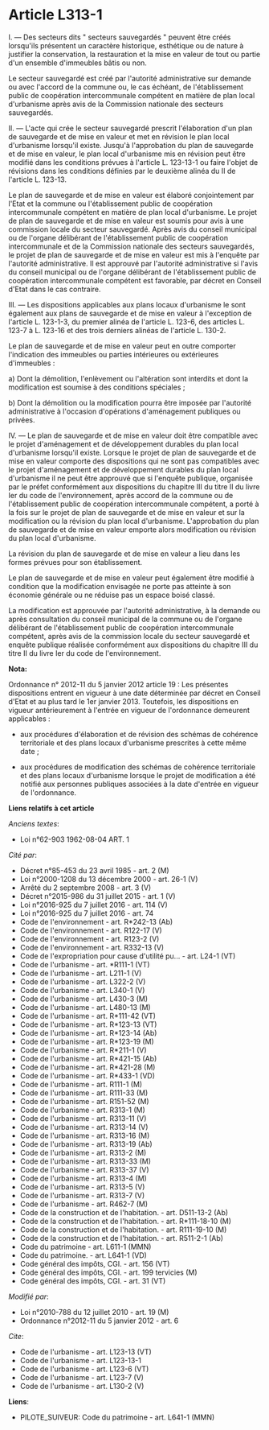# Article L313-1

I. ― Des secteurs dits " secteurs sauvegardés " peuvent être créés lorsqu'ils présentent un caractère historique, esthétique
ou de nature à justifier la conservation, la restauration et la mise en valeur de tout ou partie d'un ensemble d'immeubles
bâtis ou non. 

Le secteur sauvegardé est créé par l'autorité administrative sur demande ou avec l'accord de la commune ou, le cas échéant,
de l'établissement public de coopération intercommunale compétent en matière de plan local d'urbanisme après avis de la
Commission nationale des secteurs sauvegardés. 

II. ― L'acte qui crée le secteur sauvegardé prescrit l'élaboration d'un plan de sauvegarde et de mise en valeur et met en
révision le plan local d'urbanisme lorsqu'il existe. Jusqu'à l'approbation du plan de sauvegarde et de mise en valeur, le
plan local d'urbanisme mis en révision peut être modifié dans les conditions prévues à l'article L. 123-13-1 ou faire l'objet
de révisions dans les conditions définies par le deuxième alinéa du II de l'article L. 123-13. 

Le plan de sauvegarde et de mise en valeur est élaboré conjointement par l'Etat et la commune ou l'établissement public de
coopération intercommunale compétent en matière de plan local d'urbanisme. Le projet de plan de sauvegarde et de mise en
valeur est soumis pour avis à une commission locale du secteur sauvegardé. Après avis du conseil municipal ou de l'organe
délibérant de l'établissement public de coopération intercommunale et de la Commission nationale des secteurs sauvegardés, le
projet de plan de sauvegarde et de mise en valeur est mis à l'enquête par l'autorité administrative. Il est approuvé par
l'autorité administrative si l'avis du conseil municipal ou de l'organe délibérant de l'établissement public de coopération
intercommunale compétent est favorable, par décret en Conseil d'Etat dans le cas contraire. 

III. ― Les dispositions applicables aux plans locaux d'urbanisme le sont également aux plans de sauvegarde et de mise en
valeur à l'exception de l'article L. 123-1-3, du premier alinéa de l'article L. 123-6, des articles L. 123-7 à L. 123-16 et
des trois derniers alinéas de l'article L. 130-2. 

Le plan de sauvegarde et de mise en valeur peut en outre comporter l'indication des immeubles ou parties intérieures ou
extérieures d'immeubles : 

a) Dont la démolition, l'enlèvement ou l'altération sont interdits et dont la modification est soumise à des conditions
spéciales ; 

b) Dont la démolition ou la modification pourra être imposée par l'autorité administrative à l'occasion d'opérations
d'aménagement publiques ou privées. 

IV. ― Le plan de sauvegarde et de mise en valeur doit être compatible avec le projet d'aménagement et de développement
durables du plan local d'urbanisme lorsqu'il existe. Lorsque le projet de plan de sauvegarde et de mise en valeur comporte
des dispositions qui ne sont pas compatibles avec le projet d'aménagement et de développement durables du plan local
d'urbanisme il ne peut être approuvé que si l'enquête publique, organisée par le préfet conformément aux dispositions du
chapitre III du titre II du livre Ier du code de l'environnement, après accord de la commune ou de l'établissement public de
coopération intercommunale compétent, a porté à la fois sur le projet de plan de sauvegarde et de mise en valeur et sur la
modification ou la révision du plan local d'urbanisme. L'approbation du plan de sauvegarde et de mise en valeur emporte alors
modification ou révision du plan local d'urbanisme. 

La révision du plan de sauvegarde et de mise en valeur a lieu dans les formes prévues pour son établissement. 

Le plan de sauvegarde et de mise en valeur peut également être modifié à condition que la modification envisagée ne porte pas
atteinte à son économie générale ou ne réduise pas un espace boisé classé. 

La modification est approuvée par l'autorité administrative, à la demande ou après consultation du conseil municipal de la
commune ou de l'organe délibérant de l'établissement public de coopération intercommunale compétent, après avis de la
commission locale du secteur sauvegardé et enquête publique réalisée conformément aux dispositions du chapitre III du titre
II du livre Ier du code de l'environnement.

**Nota:**

Ordonnance n° 2012-11 du 5 janvier 2012 article 19 : Les présentes dispositions entrent en vigueur à une date déterminée par
décret en Conseil d'Etat et au plus tard le 1er janvier 2013. Toutefois, les dispositions en vigueur antérieurement à
l'entrée en vigueur de l'ordonnance demeurent applicables :

- aux procédures d'élaboration et de révision des schémas de cohérence territoriale et des plans locaux d'urbanisme
prescrites à cette même date ;

- aux procédures de modification des schémas de cohérence territoriale et des plans locaux d'urbanisme lorsque le projet de
modification a été notifié aux personnes publiques associées à la date d'entrée en vigueur de l'ordonnance.

**Liens relatifs à cet article**

_Anciens textes_:

  - Loi n°62-903 1962-08-04 ART. 1

_Cité par_:

  - Décret n°85-453 du 23 avril 1985 - art. 2 (M)
  - Loi n°2000-1208 du 13 décembre 2000 - art. 26-1 (V)
  - Arrêté du 2 septembre 2008 - art. 3 (V)
  - Décret n°2015-986 du 31 juillet 2015 - art. 1 (V)
  - Loi n°2016-925 du 7 juillet 2016 - art. 114 (V)
  - Loi n°2016-925 du 7 juillet 2016 - art. 74
  - Code de l'environnement - art. R*242-13 (Ab)
  - Code de l'environnement - art. R122-17 (V)
  - Code de l'environnement - art. R123-2 (V)
  - Code de l'environnement - art. R332-13 (V)
  - Code de l'expropriation pour cause d'utilité pu... - art. L24-1 (VT)
  - Code de l'urbanisme - art. *R111-1 (VT)
  - Code de l'urbanisme - art. L211-1 (V)
  - Code de l'urbanisme - art. L322-2 (V)
  - Code de l'urbanisme - art. L340-1 (V)
  - Code de l'urbanisme - art. L430-3 (M)
  - Code de l'urbanisme - art. L480-13 (M)
  - Code de l'urbanisme - art. R*111-42 (VT)
  - Code de l'urbanisme - art. R*123-13 (VT)
  - Code de l'urbanisme - art. R*123-14 (Ab)
  - Code de l'urbanisme - art. R*123-19 (M)
  - Code de l'urbanisme - art. R*211-1 (V)
  - Code de l'urbanisme - art. R*421-15 (Ab)
  - Code de l'urbanisme - art. R*421-28 (M)
  - Code de l'urbanisme - art. R*433-1 (VD)
  - Code de l'urbanisme - art. R111-1 (M)
  - Code de l'urbanisme - art. R111-33 (M)
  - Code de l'urbanisme - art. R151-52 (M)
  - Code de l'urbanisme - art. R313-1 (M)
  - Code de l'urbanisme - art. R313-11 (V)
  - Code de l'urbanisme - art. R313-14 (V)
  - Code de l'urbanisme - art. R313-16 (M)
  - Code de l'urbanisme - art. R313-19 (Ab)
  - Code de l'urbanisme - art. R313-2 (M)
  - Code de l'urbanisme - art. R313-33 (M)
  - Code de l'urbanisme - art. R313-37 (V)
  - Code de l'urbanisme - art. R313-4 (M)
  - Code de l'urbanisme - art. R313-5 (V)
  - Code de l'urbanisme - art. R313-7 (V)
  - Code de l'urbanisme - art. R462-7 (M)
  - Code de la construction et de l'habitation. - art. D511-13-2 (Ab)
  - Code de la construction et de l'habitation. - art. R*111-18-10 (M)
  - Code de la construction et de l'habitation. - art. R111-19-10 (M)
  - Code de la construction et de l'habitation. - art. R511-2-1 (Ab)
  - Code du patrimoine - art. L611-1 (MMN)
  - Code du patrimoine. - art. L641-1 (VD)
  - Code général des impôts, CGI. - art. 156 (VT)
  - Code général des impôts, CGI. - art. 199 tervicies (M)
  - Code général des impôts, CGI. - art. 31 (VT)

_Modifié par_:

  - Loi n°2010-788 du 12 juillet 2010 - art. 19 (M)
  - Ordonnance n°2012-11 du 5 janvier 2012 - art. 6

_Cite_:

  - Code de l'urbanisme - art. L123-13 (VT)
  - Code de l'urbanisme - art. L123-13-1
  - Code de l'urbanisme - art. L123-6 (VT)
  - Code de l'urbanisme - art. L123-7 (V)
  - Code de l'urbanisme - art. L130-2 (V)

**Liens**:

  - PILOTE_SUIVEUR: Code du patrimoine - art. L641-1 (MMN)
